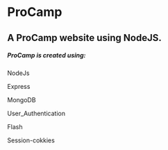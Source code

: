 # ProCamp
## A ProCamp website using NodeJS.

##### ProCamp is created using:
NodeJs 

Express

MongoDB

User_Authentication 

Flash

Session-cokkies